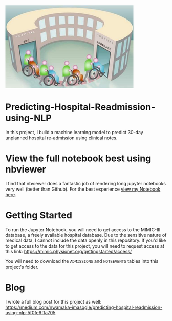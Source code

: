 <img src="images/hospital_revolving_door.jpg" width="400" />

# Predicting-Hospital-Readmission-using-NLP
In this project, I build a machine learning model to predict 30-day unplanned hospital re-admission using clinical notes.

# View the full notebook best using nbviewer
I find that nbviewer does a fantastic job of rendering long jupyter notebooks very well (better than Github). For the best experience [view my Notebook here](https://nbviewer.jupyter.org/github/nwams/Predicting-Hospital-Readmission-using-NLP/blob/master/Predicting%20Hospital%20Readmission%20using%20NLP.ipynb).

# Getting Started
To run the Jupyter Notebook, you will need to get access to the MIMIC-III database, a freely available hospital database.
Due to the sensitive nature of medical data, I cannot include the data openly in this repository. If you'd like to get access to the data for this project, you will need to request access at this link: https://mimic.physionet.org/gettingstarted/access/

You will need to download the `ADMISSIONS` and `NOTEEVENTS` tables into this project's folder.

# Blog
I wrote a full blog post for this project as well: https://medium.com/nwamaka-imasogie/predicting-hospital-readmission-using-nlp-5f0fe6f1a705
